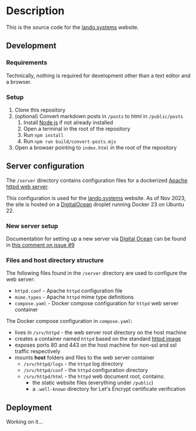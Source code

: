 # Description

This is the source code for the [lando.systems](https://lando.systems) website.

## Development

### Requirements

Technically, nothing is required for development other than a text editor and a browser.

### Setup

1. Clone this repository
2. (optional) Convert markdown posts in `/posts` to html in `/public/posts`
    1. Install [Node.js](https://nodejs.org/en/) if not already installed
    2. Open a terminal in the root of the repository
    3. Run `npm install`
    4. Run `npm run build/convert-posts.mjs`
3. Open a browser pointing to `index.html` in the root of the repository


## Server configuration

The `/server` directory contains configuration files for a dockerized [Apache httpd web server](https://httpd.apache.org/).

This configuration is used for the [lando.systems](https://lando.systems) website. As of Nov 2023, the site is hosted
on a [DigitalOcean](https://www.digitalocean.com/) droplet running Docker 23 on Ubuntu 22.

### New server setup

Documentation for setting up a new server via [Digital Ocean](https://www.digitalocean.com) 
can be found in [this comment on issue #9](https://github.com/lando-systems/website/issues/9#issuecomment-1826195088)

### Files and host directory structure

The following files found in the `/server` directory are used to configure the web server:
- `httpd.conf` - Apache `httpd` configuration file
- `mime.types` - Apache `httpd` mime type definitions
- `compose.yaml` - Docker compose configuration for `httpd` web server container

The Docker compose configuration in `compose.yaml`:
- lives in `/srv/httpd` - the web server root directory on the host machine
- creates a container named `httpd` based on the standard [httpd image](https://hub.docker.com/_/httpd)
- exposes ports 80 and 443 on the host machine for non-ssl and ssl traffic respectively
- mounts **host** folders and files to the web server container
    - `/srv/httpd/logs` - the `httpd` log directory
    - `/srv/httpd/conf` - the `httpd` configuration directory
    - `/srv/httpd/html` - the `httpd` web document root, contains:
      - the static website files (everything under `/public`)
      - a `.well-known` directory for Let's Encrypt certificate verification

## Deployment

Working on it...
